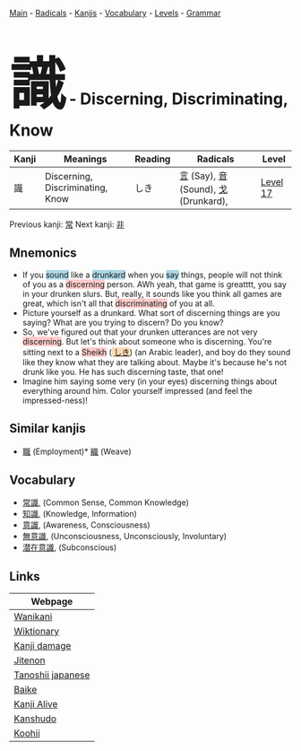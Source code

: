 <style> bigfont {font-size: 100px}</style>
[Main](../index.md) -
[Radicals](../radicals.md) -
[Kanjis](../kanjis.md) -
[Vocabulary](../vocabulary.md) -
[Levels](../levels.md) -
[Grammar](../grammar.md)
# <bigfont> 識</bigfont> - Discerning, Discriminating, Know 

| Kanji | Meanings | Reading | Radicals | Level |
| --- | --- | --- | --- | --- |
| 識 | Discerning, Discriminating, Know | しき | [言](../radicals/言.md) (Say), [音](../radicals/音.md) (Sound), [戈](../radicals/戈.md) (Drunkard),  | [Level 17](../levels/wk_level17.md) |

Previous kanji: [常](常.md) Next kanji: [非](非.md) 

## Mnemonics
 * If you <span style="background-color:#ADD8E6"> sound</span> like a <span style="background-color:#ADD8E6"> drunkard</span> when you <span style="background-color:#ADD8E6"> say</span> things, people will not think of you as a <span style="background-color:#ffcccb"> discerning</span> person. AWh yeah, that game is greatttt, you say in your drunken slurs. But, really, it sounds like you think all games are great, which isn't all that <span style="background-color:#ffcccb"> discriminating</span> of you at all.
* Picture yourself as a drunkard. What sort of discerning things are you saying? What are you trying to discern? Do you know?
* So, we've figured out that your drunken utterances are not very <span style="background-color:#ffcccb"> discerning</span>. But let's think about someone who is discerning. You're sitting next to a <span style="background-color:#ffcccb"> Sheikh</span> (<span style="background-color:#fed8b1"> [しき](https://jisho.org/search/しき)</span>) (an Arabic leader), and boy do they sound like they know what they are talking about. Maybe it's because he's not drunk like you. He has such discerning taste, that one!
* Imagine him saying some very (in your eyes) discerning things about everything around him. Color yourself impressed (and feel the impressed-ness)!


## Similar kanjis
 * [職](職.md) (Employment)* [織](織.md) (Weave)


## Vocabulary
 * [常識](../vocabulary/識.md), (Common Sense, Common Knowledge)
* [知識](../vocabulary/識.md), (Knowledge, Information)
* [意識](../vocabulary/識.md), (Awareness, Consciousness)
* [無意識](../vocabulary/識.md), (Unconsciousness, Unconsciously, Involuntary)
* [潜在意識](../vocabulary/識.md), (Subconscious)



## Links 

| Webpage |
| --- |
| [Wanikani          ](https://www.wanikani.com/kanji/識) |
| [Wiktionary        ](https://en.wiktionary.org/wiki/識) |
| [Kanji damage      ](http://www.kanjidamage.com/kanji/search?utf8=✓&q=識) |
| [Jitenon           ](https://jitenon.com/kanji/識) |
| [Tanoshii japanese ](https://www.tanoshiijapanese.com/dictionary/kanji.cfm?k=識) |
| [Baike             ](https://baike.baidu.com/item/識) |
| [Kanji Alive       ](https://app.kanjialive.com/識) |
| [Kanshudo          ](https://www.kanshudo.com/searchmn?q=識) |
| [Koohii            ](https://kanji.koohii.com/study/kanji/識) |
